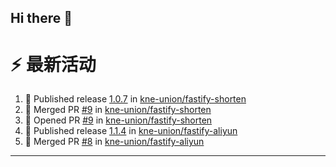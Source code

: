 ## Hi there 👋

<!--

**Here are some ideas to get you started:**

🙋‍♀️ A short introduction - what is your organization all about?
🌈 Contribution guidelines - how can the community get involved?
👩‍💻 Useful resources - where can the community find your docs? Is there anything else the community should know?
🍿 Fun facts - what does your team eat for breakfast?
🧙 Remember, you can do mighty things with the power of [Markdown](https://docs.github.com/github/writing-on-github/getting-started-with-writing-and-formatting-on-github/basic-writing-and-formatting-syntax)
-->


# ⚡ 最新活动

<!--START_SECTION:activity-->
1. 🚀 Published release [1.0.7](https://github.com/kne-union/fastify-shorten/releases/tag/1.0.7) in [kne-union/fastify-shorten](https://github.com/kne-union/fastify-shorten)
2. 🎉 Merged PR [#9](https://github.com/kne-union/fastify-shorten/pull/9) in [kne-union/fastify-shorten](https://github.com/kne-union/fastify-shorten)
3. 💪 Opened PR [#9](https://github.com/kne-union/fastify-shorten/pull/9) in [kne-union/fastify-shorten](https://github.com/kne-union/fastify-shorten)
4. 🚀 Published release [1.1.4](https://github.com/kne-union/fastify-aliyun/releases/tag/1.1.4) in [kne-union/fastify-aliyun](https://github.com/kne-union/fastify-aliyun)
5. 🎉 Merged PR [#8](https://github.com/kne-union/fastify-aliyun/pull/8) in [kne-union/fastify-aliyun](https://github.com/kne-union/fastify-aliyun)
<!--END_SECTION:activity-->

---

